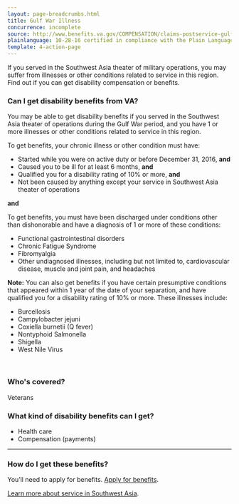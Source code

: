 ```yaml
---
layout: page-breadcrumbs.html
title: Gulf War Illness
concurrence: incomplete
source: http://www.benefits.va.gov/COMPENSATION/claims-postservice-gulfwar.asp
plainlanguage: 10-28-16 certified in compliance with the Plain Language Act
template: 4-action-page
---
```


If you served in the Southwest Asia theater of military operations, you may suffer from illnesses or other conditions related to service in this region. Find out if you can get disability compensation or benefits.

<div class="call-out" markdown="1">

### Can I get disability benefits from VA?

You may be able to get disability benefits if you served in the Southwest Asia theater of operations during the Gulf War period, and you have 1 or more illnesses or other conditions related to service in this region.

To get benefits, your chronic illness or other condition must have:
-	Started while you were on active duty or before December 31, 2016, **and**
-	Caused you to be ill for at least 6 months, **and**
-	Qualified you for a disability rating of 10% or more, **and**
-	Not been caused by anything except your service in Southwest Asia theater of operations 

**and** 

To get benefits, you must have been discharged under conditions other than dishonorable and have a diagnosis of 1 or more of these conditions: 
- Functional gastrointestinal disorders
- Chronic Fatigue Syndrome
- Fibromyalgia
- Other undiagnosed illnesses, including but not limited to, cardiovascular disease, muscle and joint pain, and headaches

**Note:** You can also get benefits if you have certain presumptive conditions that appeared within 1 year of the date of your separation, and have qualified you for a disability rating of 10% or more.  These illnesses include: 
- Burcellosis
- Campylobacter jejuni
- Coxiella burnetii (Q fever)
- Nontyphoid Salmonella
- Shigella
- West Nile Virus


<br>

### Who's covered?

Veterans
</div>


### What kind of disability benefits can I get?

- Health care
- Compensation (payments)

-----

### How do I get these benefits?

You’ll need to apply for benefits. [Apply for benefits](https://www.vets.gov/disability-benefits/apply-for-benefits/).

[Learn more about service in Southwest Asia](http://www.publichealth.va.gov/exposures/gulfwar/military-service.asp).
